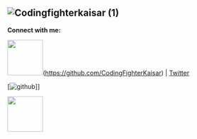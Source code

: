![Codingfighterkaisar (1)](https://github.com/CodingFighterKaisar/Coding-Fighter-from-Bangladesh/assets/148694769/b9c89d1d-8188-417f-a8ab-95d568984e36)
-------------------------------------------------------------------------------------------------------------------------------------------------------

**Connect with me:** 



<img src="[![github](https://github.com/CodingFighterKaisar/Coding-Fighter-from-Bangladesh/assets/148694769/165ba726-7d71-4a3d-b6e0-b3c50c7eb51f)]" width="80" height="80">(https://github.com/CodingFighterKaisar) | [Twitter](https://twitter.com/LinuxBieKaisar)


[![github](https://github.com/CodingFighterKaisar/Coding-Fighter-from-Bangladesh/assets/148694769/165ba726-7d71-4a3d-b6e0-b3c50c7eb51f)]]


[<img src="[![github](https://github.com/CodingFighterKaisar/Coding-Fighter-from-Bangladesh/assets/148694769/165ba726-7d71-4a3d-b6e0-b3c50c7eb51f)]" width="80" height="80">](https://github.com/yourusername)
